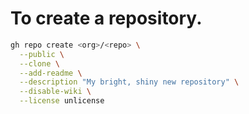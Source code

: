 # To create a repository.

```bash
gh repo create <org>/<repo> \
  --public \
  --clone \
  --add-readme \
  --description "My bright, shiny new repository" \
  --disable-wiki \
  --license unlicense
```